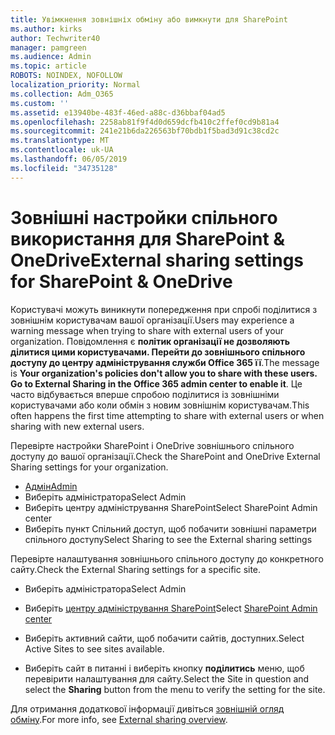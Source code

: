 ```yaml
---
title: Увімкнення зовнішніх обміну або вимкнути для SharePoint
ms.author: kirks
author: Techwriter40
manager: pamgreen
ms.audience: Admin
ms.topic: article
ROBOTS: NOINDEX, NOFOLLOW
localization_priority: Normal
ms.collection: Adm_O365
ms.custom: ''
ms.assetid: e13940be-483f-46ed-a88c-d36bbaf04ad5
ms.openlocfilehash: 2258ab81f9f4d0d659dcfb410c2ffef0cd9b81a4
ms.sourcegitcommit: 241e21b6da226563bf70bdb1f5bad3d91c38cd2c
ms.translationtype: MT
ms.contentlocale: uk-UA
ms.lasthandoff: 06/05/2019
ms.locfileid: "34735128"
---
```

# <a name="external-sharing-settings-for-sharepoint--onedrive"></a><span data-ttu-id="358f3-102">Зовнішні настройки спільного використання для SharePoint & OneDrive</span><span class="sxs-lookup"><span data-stu-id="358f3-102">External sharing settings for SharePoint & OneDrive</span></span>

<span data-ttu-id="358f3-103">Користувачі можуть виникнути попередження при спробі поділитися з зовнішнім користувачам вашої організації.</span><span class="sxs-lookup"><span data-stu-id="358f3-103">Users may experience a warning message when trying to share with external users of your organization.</span></span> <span data-ttu-id="358f3-104">Повідомлення є **політик організації не дозволяють ділитися цими користувачами. Перейти до зовнішнього спільного доступу до центру адміністрування служби Office 365 її**.</span><span class="sxs-lookup"><span data-stu-id="358f3-104">The message is **Your organization's policies don't allow you to share with these users. Go to External Sharing in the Office 365 admin center to enable it**.</span></span> <span data-ttu-id="358f3-105">Це часто відбувається вперше спробою поділитися із зовнішніми користувачами або коли обмін з новим зовнішнім користувачам.</span><span class="sxs-lookup"><span data-stu-id="358f3-105">This often happens the first time attempting to share with external users or when sharing with new external users.</span></span>

<span data-ttu-id="358f3-106">Перевірте настройки SharePoint і OneDrive зовнішнього спільного доступу до вашої організації.</span><span class="sxs-lookup"><span data-stu-id="358f3-106">Check the SharePoint and OneDrive External Sharing settings for your organization.</span></span>

- [<span data-ttu-id="358f3-107">Адмін</span><span class="sxs-lookup"><span data-stu-id="358f3-107">Admin</span></span>](https://admin.microsoft.com/AdminPortal/Home#/homepage">https://admin.microsoft.com/)
- <span data-ttu-id="358f3-108">Виберіть адміністратора</span><span class="sxs-lookup"><span data-stu-id="358f3-108">Select Admin</span></span>
- <span data-ttu-id="358f3-109">Виберіть центру адміністрування SharePoint</span><span class="sxs-lookup"><span data-stu-id="358f3-109">Select SharePoint Admin center</span></span>
- <span data-ttu-id="358f3-110">Виберіть пункт Спільний доступ, щоб побачити зовнішні параметри спільного доступу</span><span class="sxs-lookup"><span data-stu-id="358f3-110">Select Sharing to see the External sharing settings</span></span>

<span data-ttu-id="358f3-111">Перевірте налаштування зовнішнього спільного доступу до конкретного сайту.</span><span class="sxs-lookup"><span data-stu-id="358f3-111">Check the External Sharing settings for a specific site.</span></span>

- <span data-ttu-id="358f3-112">Виберіть адміністратора</span><span class="sxs-lookup"><span data-stu-id="358f3-112">Select Admin</span></span>

- <span data-ttu-id="358f3-113">Виберіть [центру адміністрування SharePoint](https://admin.microsoft.com/AdminPortal/Home#/homepage">https://admin.microsoft.com/)</span><span class="sxs-lookup"><span data-stu-id="358f3-113">Select [SharePoint Admin center](https://admin.microsoft.com/AdminPortal/Home#/homepage">https://admin.microsoft.com/)</span></span>

- <span data-ttu-id="358f3-114">Виберіть активний сайти, щоб побачити сайтів, доступних.</span><span class="sxs-lookup"><span data-stu-id="358f3-114">Select Active Sites to see sites available.</span></span>
- <span data-ttu-id="358f3-115">Виберіть сайт в питанні і виберіть кнопку **поділитись** меню, щоб перевірити налаштування для сайту.</span><span class="sxs-lookup"><span data-stu-id="358f3-115">Select the Site in question and select the **Sharing** button from the menu to verify the setting for the site.</span></span>

<span data-ttu-id="358f3-116">Для отримання додаткової інформації дивіться [зовнішній огляд обміну](https://docs.microsoft.com/en-us/sharepoint/external-sharing-overview).</span><span class="sxs-lookup"><span data-stu-id="358f3-116">For more info, see [External sharing overview](https://docs.microsoft.com/en-us/sharepoint/external-sharing-overview).</span></span>